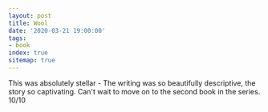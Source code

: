 ```yaml
---
layout: post
title: Wool
date: '2020-03-21 19:00:00'
tags:
- book
index: true
sitemap: true
---
```


This was absolutely stellar - The writing was so beautifully descriptive, the story so captivating. Can't wait to move on to the second book in the series. 10/10